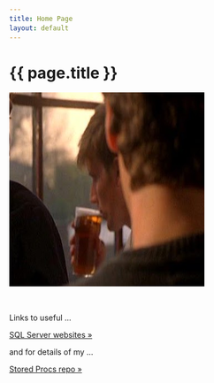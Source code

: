 ```yaml
---
title: Home Page
layout: default
---
```

# {{ page.title }}

<img src="images/mwd.jpg" class="img-responsive rounded-circle" alt="in the Pub" >
<div class="row">
<div class="col-sm-4">
<p>&nbsp;</p>
</div>
<div class="col-sm-4">
<p>Links to useful ... </p>
<p><a href="{% post_url 2023-09-19-DBAResources %}" class="btn btn-secondary btn-sm">SQL Server websites &raquo;</a></p>
</div>
<div class="col-sm-4">
<p>and for details of my ...</p>
<p><a href="{% post_url 2023-11-28-RepoContents %}" class="btn btn-secondary btn-sm">Stored Procs repo &raquo;</a></p>
</div>
</div>